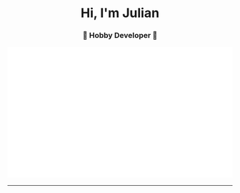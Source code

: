 <h1 align="center"> Hi, I'm Julian</h1>
<h3 align="center">🚀 Hobby Developer 🚀</h3>

<p align="center">
<img src="https://raw.githubusercontent.com/akaJuliaan/readme-stats/master/generated/languages.svg#gh-dark-mode-only"></img>
</p>

----
